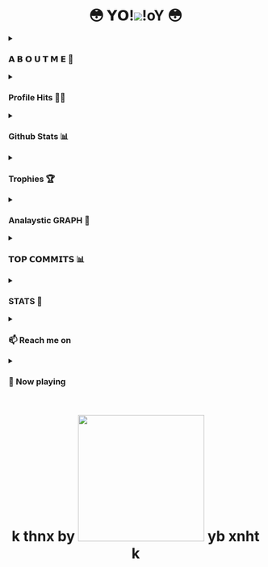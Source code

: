 <h1 align="center">😳 𝗬𝗢!<img src="https://media.giphy.com/media/m9YZVin3cgIlPQzE2A/giphy.gif">!oY 😳</h1>
<details><summary><h3>𝗔 𝗕 𝗢 𝗨 𝗧 𝗠 𝗘 🥳</h3></summary>

👋 𝗛𝗶, 𝗜’𝗠 𝗦𝗔𝗛𝗜𝗟, 𝗪𝗲𝗹𝗰𝗼𝗺𝗲 𝘁𝗼 𝗺𝘆 𝗚𝗶𝘁𝗛𝘂𝗯 𝗣𝗿𝗼𝗳𝗶𝗹𝗲
<𝗵𝟯 𝗮𝗹𝗶𝗴𝗻="𝗰𝗲𝗻𝘁𝗲𝗿">𝗔 𝗽𝗮𝘀𝘀𝗶𝗼𝗻𝗮𝘁𝗲 𝗳𝗿𝗼𝗻𝘁𝗲𝗻𝗱 𝗱𝗲𝘃𝗲𝗹𝗼𝗽𝗲𝗿 𝗳𝗿𝗼𝗺 𝗜𝗻𝗱𝗶𝗮</𝗵𝟯>
<𝗶𝗺𝗴 𝗮𝗹𝗶𝗴𝗻="𝗿𝗶𝗴𝗵𝘁" 𝗮𝗹𝘁="𝗖𝗼𝗱𝗶𝗻𝗴" 𝘄𝗶𝗱𝘁𝗵="𝟰𝟬𝟬" 𝘀𝗿𝗰="𝗵𝘁𝘁𝗽𝘀://𝗰𝗱𝗻.𝗱𝗿𝗶𝗯𝗯𝗯𝗹𝗲.𝗰𝗼𝗺/𝘂𝘀𝗲𝗿𝘀/𝟭𝟭𝟲𝟮𝟬𝟳𝟳/𝘀𝗰𝗿𝗲𝗲𝗻𝘀𝗵𝗼𝘁𝘀/𝟯𝟴𝟰𝟴𝟵𝟭𝟰/𝗽𝗿𝗼𝗴𝗿𝗮𝗺𝗺𝗲𝗿.𝗴𝗶𝗳">
<𝗵𝟰 𝗮𝗹𝗶𝗴𝗻="𝗰𝗲𝗻𝘁𝗲𝗿">𝗛𝗶 𝘁𝗵𝗲𝗿𝗲! 𝗜'𝗺 𝗦𝗮𝗵𝗶𝗹
𝗜'𝗺 𝗮 𝗱𝗲𝘃𝗲𝗹𝗼𝗽𝗲𝗿,𝘀𝘁𝗮𝗿𝘁𝗲𝗱 𝗽𝗿𝗼𝗴𝗿𝗮𝗺𝗺𝗶𝗻𝗴𝗶𝗻𝗴 𝗵𝗶𝗴𝗵 𝘀𝗰𝗵𝗼𝗼𝗹, 𝗮𝗻𝗱 𝗰𝘂𝗿𝗿𝗲𝗻𝘁𝗹𝘆 𝗹𝗶𝘃𝗲 𝗶𝗻 𝗝𝗮𝘂𝗻𝗽𝘂𝗿, 𝘂𝗽. 𝗜 𝗹𝗶𝗸𝗲 𝗼𝗽𝗲𝗻 𝘀𝗼𝘂𝗿𝗰𝗲, 𝗮𝗻𝗱 𝗺𝗼𝘀𝘁 𝗼𝗳 𝘁𝗵𝗲 𝘁𝗶𝗺𝗲 𝗜'𝗺 𝗮𝗰𝘁𝗶𝘃𝗲 𝗼𝗻 𝗚𝗶𝘁𝗛𝘂𝗯.</𝗵𝟰>

</details>

<details><summary><h3>Profile Hits 🥷🏻</h3></summary>
  
  [![Hits](https://count.getloli.com/get/@:sahill-op?theme=rule34)](https://sahill-op.github.io/sahil-op.github.io/)
</details>

<details><summary><h3>Github Stats 📊</h3></summary>

  [<img src="https://github-readme-stats.vercel.app/api?username=sahill-op&count_private=true&show_icons=true&theme=chartreuse-dark&custom_title=What%27s+the+craic?&include_all_commits=true&hide_border=true&bg_color=000000" width="49%">](https://github.com/sahill-op)  [<img src="https://github-readme-streak-stats.herokuapp.com/?user=sahill-op&theme=chartreuse-dark&hide_border=True&bg_color=000000" width="49%">](https://github.com/sahill-op)

</details>
</details>

<details><summary><h3>Trophies 🏆</h3></summary>
  
[![Github Trophies](https://github-profile-trophy.vercel.app/?username=sahill-op&row=2&column=3&margin-w=8&margin-h=8)](https://sahill-op.github.io/sahil-op.github.io/)

</details>
</details>

<details><summary><h3>Analaystic GRAPH 📙</h3></summary>

 [![Activity graph](https://github-readme-activity-graph.cyclic.app/graph?username=sahill-op&theme=react&area=true)](https://hellboy.me)


</details>

<details><summary><h3>𝗧𝗢𝗣 𝗖𝗢𝗠𝗠𝗜𝗧𝗦 📊</h3></summary>

[![My github stats](http://github-profile-summary-cards.vercel.app/api/cards/most-commit-language?username=sahill-op&theme=github_dark)](https://sahill-op.github.io/sahil-op.github.io/)

</details>
</details>

<details><summary><h3>STATS 📙</h3></summary>


## My Github Status📊
![Metrics](https://metrics.lecoq.io/sahill-op?template=classic&isocalendar=1&achievements=1&languages=1&code=1&followup=1&people=1&lines=1&introduction=1&tweets=1&base.indepth=false&base.hireable=false&isocalendar.duration=half-year&languages.limit=8&languages.threshold=0%25&languages.other=false&languages.colors=github&languages.sections=most-used&languages.indepth=false&languages.analysis.timeout=15&languages.categories=markup%2C%20programming&languages.recent.categories=markup%2C%20programming&languages.recent.load=300&languages.recent.days=14&followup.sections=repositories&followup.indepth=true&followup.archived=true&people.limit=24&people.identicons=false&people.identicons.hide=false&people.size=28&people.types=followers%2C%20following&people.shuffle=false&code.lines=12&code.load=400&code.days=3&code.visibility=all&achievements.threshold=C&achievements.secrets=true&achievements.display=detailed&achievements.limit=0&introduction.title=true&tweets.user=gfxravana&tweets.attachments=false&tweets.limit=2&config.timezone=Asia%2FColombo)
</details>
</details>

<details><summary><h3>📫 Reach me on
</h3></summary>

<p align="center">
  <a target="_blank"href="https://www.linkedin.com/"><img src="https://img.shields.io/badge/linkedin-%230077B5.svg?&style=for-the-badge&logo=linkedin&logoColor=white" /></a>&nbsp;&nbsp;&nbsp;&nbsp;
  <a target="_blank"href="https://twitter.com/"><img src="https://img.shields.io/badge/twitter-%231DA1F2.svg?&style=for-the-badge&logo=twitter&logoColor=white" /></a>&nbsp;&nbsp;&nbsp;&nbsp;
  <a href="mailto:sahilsingh56701@gmail.com?subject=Hello%20𝐒𝐚𝐡𝐢𝐥,%20From%20Github"><img src="https://img.shields.io/badge/gmail-%23D14836.svg?&style=for-the-badge&logo=gmail&logoColor=white" /></a>&nbsp;&nbsp;&nbsp;&nbsp;
  <a target="_blank"href="https://t.me/btw_sahil_x/2762?subject=Hello%20sahil,%20From%20github"><img src="https://img.shields.io/badge/Telegram-2CA5E0?style=for-the-badge&logo=telegram&logoColor=white" /></a>&nbsp;&nbsp;&nbsp;&nbsp;
</p>
</details>
</details>

<details><summary><h3>🎵 Now playing</h3></summary>

![Alt text](https://spotify-recently-played-readme.vercel.app/api?user=313jbavge7qdxinhgtjtlbd66bfy&unique={true|1|on|yes})

</details>

<h1 align="center">k thnx by <img src="https://tenor.com/view/zero-two-pro-paz-gif-23577863.gif" width="250"> yb xnht k</h1>
